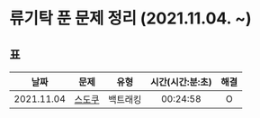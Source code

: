 # 류기탁 푼 문제 정리 (2021.11.04. ~)

## 표
|날짜|문제|유형|시간(시간:분:초)|해결|
|:--------:|:---------------------------------------------:|:----:|:----:|:--:|
|2021.11.04|[스도쿠](https://www.acmicpc.net/problem/2580)|백트래킹|00:24:58|O|



